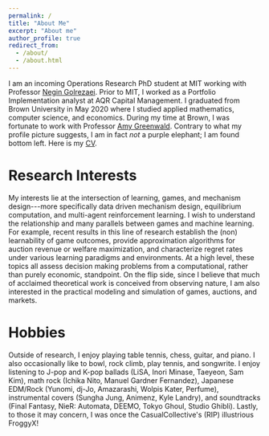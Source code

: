 ```yaml
---
permalink: /
title: "About Me"
excerpt: "About me"
author_profile: true
redirect_from: 
  - /about/
  - /about.html
---
```


I am an incoming Operations Research PhD student at MIT working with Professor [Negin Golrezaei](https://www.mit.edu/~golrezae/). Prior to MIT, I worked as a Portfolio Implementation analyst at AQR Capital Management. I graduated from Brown University in May 2020 where I studied applied mathematics, computer science, and economics. During my time at Brown, I was fortunate to work with Professor [Amy Greenwald](http://cs.brown.edu/people/faculty/amy/). Contrary to what my profile picture suggests, I am in fact _not_ a purple elephant; I am found bottom left. Here is my <a href="files/Rigel_Galgana_CV_8_22_2022.pdf">CV</a>.

Research Interests
======
My interests lie at the intersection of learning, games, and mechanism design---more specifically data driven mechanism design, equilibrium computation, and multi-agent reinforcement learning. I wish to understand the relationship and many parallels between games and machine learning. For example, recent results in this line of research establish the (non) learnability of game outcomes, provide approximation algorithms for auction revenue or welfare maximization, and characterize regret rates under various learning paradigms and environments. At a high level, these topics all assess decision making problems from a computational, rather than purely economic, standpoint. On the flip side, since I believe that much of acclaimed theoretical work is conceived from observing nature, I am also interested in the practical modeling and simulation of games, auctions, and markets.

Hobbies
======
Outside of research, I enjoy playing table tennis, chess, guitar, and piano. I also occasionally like to bowl, rock climb, play tennis, and songwrite. I enjoy listening to J-pop and K-pop ballads (LiSA, Inori Minase, Taeyeon, Sam Kim), math rock (Ichika Nito, Manuel Gardner Fernandez), Japanese EDM/Rock (Yunomi, dj-Jo, Amazarashi, Wolpis Kater, Perfume), instrumental covers (Sungha Jung, Animenz, Kyle Landry), and soundtracks (Final Fantasy, NieR: Automata, DEEMO, Tokyo Ghoul, Studio Ghibli). Lastly, to those it may concern, I was once the CasualCollective's (RIP) illustrious FroggyX!


